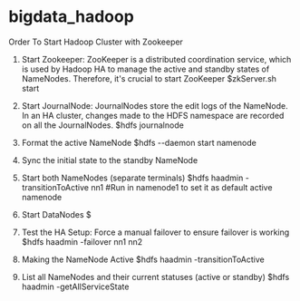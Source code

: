 # bigdata_hadoop

Order To Start Hadoop Cluster with Zookeeper

1. Start Zookeeper: ZooKeeper is a distributed coordination service, which is used by Hadoop HA to manage the active and standby states of NameNodes. Therefore, it's crucial to start ZooKeeper
    $zkServer.sh start
2. Start JournalNode: JournalNodes store the edit logs of the NameNode. In an HA cluster, changes made to the HDFS namespace are recorded on all the JournalNodes.
    $hdfs journalnode
3. Format the active NameNode
    $hdfs --daemon start namenode
4. Sync the initial state to the standby NameNode

5. Start both NameNodes (separate terminals)
    $hdfs haadmin -transitionToActive nn1 #Run in namenode1 to set it as default active namenode
6. Start DataNodes
    $
7. Test the HA Setup: Force a manual failover to ensure failover is working
    $hdfs haadmin -failover nn1 nn2
8. Making the NameNode Active
    $hdfs haadmin -transitionToActive <namenodeID>
9. List all NameNodes and their current statuses (active or standby) 
    $hdfs haadmin -getAllServiceState